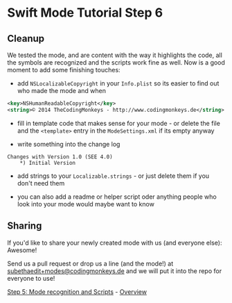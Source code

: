 # Swift Mode Tutorial Step 6
## Cleanup

We tested the mode, and are content with the way it highlights the code, all the symbols are recognized and the scripts work fine as well. 
Now is a good moment to add some finishing touches:

* add `NSLocalizableCopyright` in your `Info.plist` so its easier to find out who made the mode and when

```xml
<key>NSHumanReadableCopyright</key>
<string>© 2014 TheCodingMonkeys - http://www.codingmonkeys.de</string>
```

* fill in template code that makes sense for your mode - or delete the file and the `<template>` entry in the `ModeSettings.xml` if its empty anyway

* write something into the change log

```
Changes with Version 1.0 (SEE 4.0)
	*) Initial Version
```

* add strings to your `Localizable.strings` - or just delete them if you don't need them

* you can also add a readme or helper script oder anything people who look into your mode would maybe want to know


## Sharing

If you'd like to share your newly created mode with us (and everyone else): Awesome!

Send us a pull request or drop us a line (and the mode!) at [subethaedit+modes@codingmonkeys.de](mailto:subethaedit+modes@codingmonkeys.de?Subject=I%20wrote%20a%20mode%20for%20...) and we will put it into the repo for everyone to use!



<!-- Tutorial Navigation -->
[Step 5: Mode recognition and Scripts](../SwiftModeStep5) - [Overview](..)
<!-- There is no step 7 --><!-- [Step 7](../SwiftModeStep7) -->
